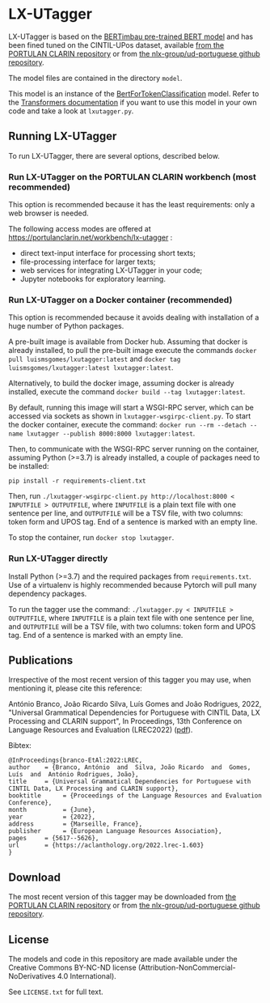 # LX-UTagger

LX-UTagger is based on the [BERTimbau pre-trained BERT model](https://github.com/neuralmind-ai/portuguese-bert) and has been fined tuned on the CINTIL-UPos dataset, available [from the PORTULAN CLARIN repository](https://hdl.handle.net/21.11129/0000-000E-8B30-F) or from [the nlx-group/ud-portuguese github repository](https://github.com/nlx-group/ud-portuguese).

The model files are contained in the directory `model`.

This model is an instance of the [BertForTokenClassification](https://huggingface.co/docs/transformers/master/model_doc/bert#transformers.BertForTokenClassification) model.
Refer to the [Transformers documentation](https://huggingface.co/docs/transformers/master/model_doc/bert) if you want to use this model in your own code and take a look at `lxutagger.py`.

## Running LX-UTagger

To run LX-UTagger, there are several options, described below.

### Run LX-UTagger on the PORTULAN CLARIN workbench (most recommended)

This option is recommended because it has the least requirements: only a web browser is needed.

The following access modes are offered at https://portulanclarin.net/workbench/lx-utagger :
* direct text-input interface for processing short texts;
* file-processing interface for larger texts;
* web services for integrating LX-UTagger in your code;
* Jupyter notebooks for exploratory learning.

### Run LX-UTagger on a Docker container (recommended)

This option is recommended because it avoids dealing with installation of a huge number of Python packages.

A pre-built image is available from Docker hub.  Assuming that docker is already installed, to pull the pre-built image execute the commands `docker pull luismsgomes/lxutagger:latest` and `docker tag luismsgomes/lxutagger:latest lxutagger:latest`.

Alternatively, to build the docker image, assuming docker is already installed, execute the command `docker build --tag lxutagger:latest`.

By default, running this image will start a WSGI-RPC server, which can be accessed via sockets as shown in `lxutagger-wsgirpc-client.py`.
To start the docker container, execute the command: `docker run --rm --detach --name lxutagger --publish 8000:8000 lxutagger:latest`.

Then, to communicate with the WSGI-RPC server running on the container, assuming Python (>=3.7) is already installed, a couple of packages need to be installed:

    pip install -r requirements-client.txt

Then, run `./lxutagger-wsgirpc-client.py http://localhost:8000 < INPUTFILE > OUTPUTFILE`, where `INPUTFILE` is a plain text file with one sentence per line, and `OUTPUTFILE` will be a TSV file, with two columns: token form and UPOS tag.  End of a sentence is marked with an empty line.

To stop the container, run `docker stop lxutagger`.

### Run LX-UTagger directly

Install Python (>=3.7) and the required packages from `requirements.txt`.  Use of a virtualenv is highly recommended because Pytorch will pull many dependency packages.

To run the tagger use the command: `./lxutagger.py < INPUTFILE > OUTPUTFILE`, where `INPUTFILE` is a plain text file with one sentence per line, and `OUTPUTFILE` will be a TSV file, with two columns: token form and UPOS tag.  End of a sentence is marked with an empty line.


## Publications

Irrespective of the most recent version of this tagger you may use, when mentioning it, please cite this reference:

António Branco, João Ricardo Silva, Luís Gomes and João Rodrigues, 2022, "Universal Grammatical Dependencies for Portuguese with CINTIL Data, LX Processing and CLARIN support", In Proceedings, 13th Conference on Language Resources and Evaluation (LREC2022) ([pdf](http://www.lrec-conf.org/proceedings/lrec2022/pdf/2022.lrec-1.603.pdf)).

Bibtex:

    @InProceedings{branco-EtAl:2022:LREC,
    author    = {Branco, António  and  Silva, João Ricardo  and  Gomes, Luís  and  António Rodrigues, João},
    title     = {Universal Grammatical Dependencies for Portuguese with CINTIL Data, LX Processing and CLARIN support},
    booktitle      = {Proceedings of the Language Resources and Evaluation Conference},
    month          = {June},
    year           = {2022},
    address        = {Marseille, France},
    publisher      = {European Language Resources Association},
    pages     = {5617--5626},
    url       = {https://aclanthology.org/2022.lrec-1.603}
    }

## Download

The most recent version of this tagger may be downloaded from [the PORTULAN CLARIN repository](https://hdl.handle.net/21.11129/0000-000E-8B2F-2) or from [the nlx-group/ud-portuguese github repository](https://github.com/nlx-group/ud-portuguese).


## License

The models and code in this repository are made available under the Creative Commons BY-NC-ND license (Attribution-NonCommercial-NoDerivatives 4.0 International).

See `LICENSE.txt` for full text.

